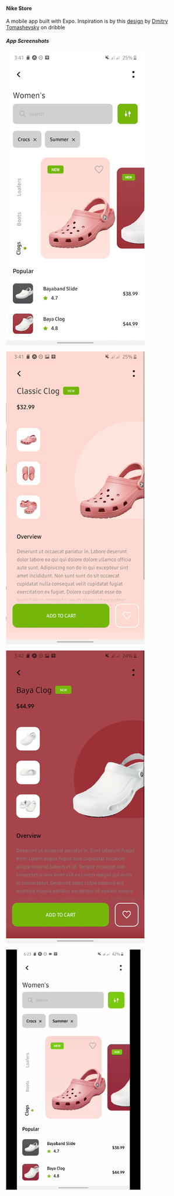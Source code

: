 #### Nike Store

A mobile app built with Expo.
Inspiration is by this [design](https://dribbble.com/shots/7016223-Shop-App) by [Dmitry Tomashevsky](https://dribbble.com/d_tomash) on dribble

##### App Screenshots

![Screenshot 1](https://github.com/OrekuD/expo-crocs-store/blob/master/assets/screenshots/1.jpg?raw=true)

![Screenshot 2](https://github.com/OrekuD/expo-crocs-store/blob/master/assets/screenshots/2.jpg?raw=true)

![Screenshot 3](https://github.com/OrekuD/expo-crocs-store/blob/master/assets/screenshots/3.jpg?raw=true)

![Gif](https://github.com/OrekuD/expo-crocs-store/blob/master/assets/screenshots/gif.gif?raw=true)
